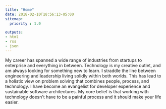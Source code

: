 ```yaml
---
title: "Home"
date: 2018-02-10T18:56:13-05:00
sitemap:
  priority : 1.0

outputs:
- html
- rss
- json
---
```

<p>My career has spanned a wide range of industries from startups to enterprise and everything in between. Technology is my creative outlet, and am always looking for something new to learn. I straddle the line between engineering and leadership living solidly within both worlds. This has lead to a holistic view on problem solving that combines people, process, and technology. I have become an evangelist for developer experience and sustainable software architectures. My core belief is that working with technology doesn't have to be a painful process and it should make your life easier.</p>
